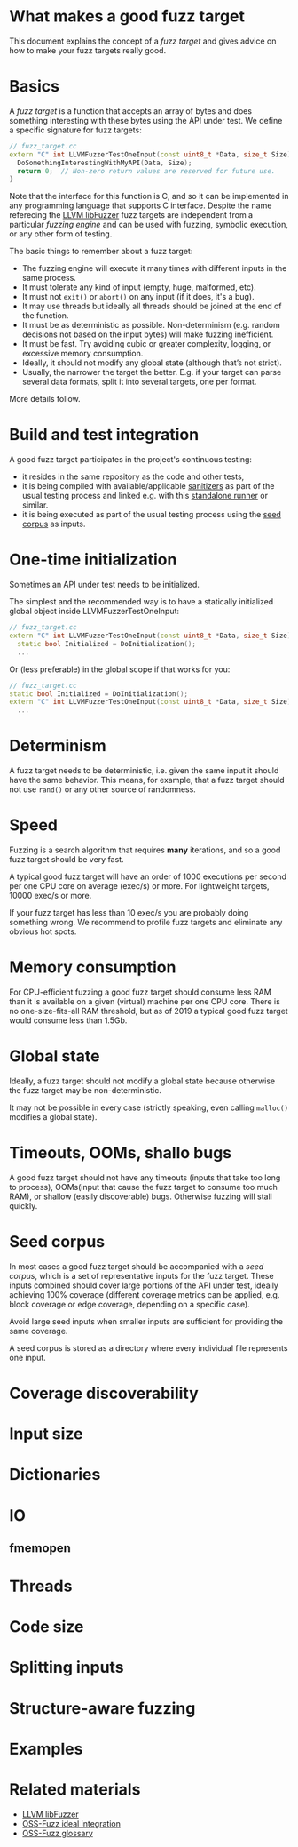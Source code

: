 # What makes a good fuzz target

This document explains the concept of a *fuzz target* and
gives advice on how to make your fuzz targets really good.

# Basics

A *fuzz target* is a function that accepts an array of bytes and does something interesting with these bytes using the API under test.
We define a specific signature for fuzz targets:

```cpp
// fuzz_target.cc
extern "C" int LLVMFuzzerTestOneInput(const uint8_t *Data, size_t Size) {
  DoSomethingInterestingWithMyAPI(Data, Size);
  return 0;  // Non-zero return values are reserved for future use.
}
```

Note that the interface for this function is C, and so it can be implemented in any programming language that supports C interface.
Despite the name referecing the [LLVM libFuzzer](https://llvm.org/docs/LibFuzzer.html) fuzz targets are
independent from a particular *fuzzing engine* and can be used with fuzzing, symbolic execution, or any other form of testing. 

The basic things to remember about a fuzz target:

* The fuzzing engine will execute it many times with different inputs in the same process.
* It must tolerate any kind of input (empty, huge, malformed, etc).
* It must not `exit()` or `abort()` on any input (if it does, it's a bug).
* It may use threads but ideally all threads should be joined at the end of the function.
* It must be as deterministic as possible. Non-determinism (e.g. random decisions not based on the input bytes) will make fuzzing inefficient.
* It must be fast. Try avoiding cubic or greater complexity, logging, or excessive memory consumption.
* Ideally, it should not modify any global state (although that’s not strict).
* Usually, the narrower the target the better. E.g. if your target can parse several data formats, split it into several targets, one per format.

More details follow.

# Build and test integration

A good fuzz target participates in the project's continuous testing:
* it resides in the same repository as the code and other tests,
* it is being compiled with available/applicable [sanitizers](https://github.com/google/sanitizers)
as part of the usual testing process and linked e.g. with this [standalone runner](https://github.com/llvm-mirror/compiler-rt/blob/master/lib/fuzzer/standalone/StandaloneFuzzTargetMain.c) or similar.
* it is being executed as part of the usual testing process using the [seed corpus](#seed-corpus) as inputs.


# One-time initialization
Sometimes an API under test needs to be initialized.

The simplest and the recommended way is to have a statically initialized global object inside LLVMFuzzerTestOneInput:

```cpp
// fuzz_target.cc
extern "C" int LLVMFuzzerTestOneInput(const uint8_t *Data, size_t Size) {
  static bool Initialized = DoInitialization();
  ...
```

Or (less preferable) in the global scope if that works for you:

```cpp
// fuzz_target.cc
static bool Initialized = DoInitialization();
extern "C" int LLVMFuzzerTestOneInput(const uint8_t *Data, size_t Size) {
  ...
```

# Determinism

A fuzz target needs to be deterministic, i.e. given the same input it should
have the same behavior.
This means, for example, that a fuzz target should not use `rand()` or any other
source of randomness.


# Speed

Fuzzing is a search algorithm that requires **many** iterations, and so
a good fuzz target should be very fast.

A typical good fuzz target will have an order of 1000 executions per second per
one CPU core on average (exec/s) or more. For lightweight targets, 10000 exec/s or more.

If your fuzz target has less than 10 exec/s you are probably doing something
wrong. We recommend to profile fuzz targets and eliminate any obvious hot
spots.

# Memory consumption

For CPU-efficient fuzzing a good fuzz target should consume less RAM than it is
available on a given (virtual) machine per one CPU core.
There is no one-size-fits-all RAM threshold, but as of 2019 a typical good fuzz
target would consume less than 1.5Gb.

# Global state

Ideally, a fuzz target should not modify a global state because otherwise
the fuzz target may be non-deterministic.

It may not be possible in every case
(strictly speaking, even calling `malloc()` modifies a global state).

# Timeouts, OOMs, shallo bugs

A good fuzz target should not have any
timeouts (inputs that take too long to process),
OOMs(input that cause the fuzz target to consume too much RAM),
or shallow (easily discoverable) bugs.
Otherwise fuzzing will stall quickly.

# Seed corpus

In most cases a good fuzz target should be accompanied with a *seed corpus*,
which is a set of representative inputs for the fuzz target.
These inputs combined should cover large portions of the API under test,
ideally achieving 100% coverage (different coverage metrics can be applied, e.g.
block coverage or edge coverage, depending on a specific case).

Avoid large seed inputs when smaller inputs are sufficient for providing the
same coverage.

A seed corpus is stored as a directory where every individual file represents one input.

# Coverage discoverability

# Input size

# Dictionaries

# IO

## fmemopen

# Threads

# Code size

# Splitting inputs

# Structure-aware fuzzing

# Examples

# Related materials
* [LLVM libFuzzer](https://llvm.org/docs/LibFuzzer.html)
* [OSS-Fuzz ideal integration](https://github.com/google/oss-fuzz/blob/master/docs/ideal_integration.md)
* [OSS-Fuzz glossary](https://github.com/google/oss-fuzz/blob/master/docs/glossary.md)
